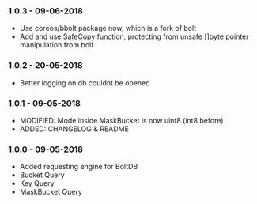 ### 1.0.3 - 09-06-2018

- Use coreos/bbolt package now, which is a fork of bolt
- Add and use SafeCopy function, protecting from unsafe []byte pointer manipulation from bolt

### 1.0.2 - 20-05-2018

- Better logging on db couldnt be opened

### 1.0.1 - 09-05-2018

- MODIFIED: Mode inside MaskBucket is now uint8 (int8 before)
- ADDED: CHANGELOG & README

### 1.0.0 - 09-05-2018

- Added requesting engine for BoltDB
- Bucket Query
- Key Query
- MaskBucket Query
